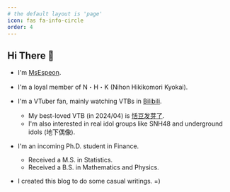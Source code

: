 ```yaml
---
# the default layout is 'page'
icon: fas fa-info-circle
order: 4
---
```


## Hi There 👋

- I'm [MsEspeon](https://github.com/ittousei).

- I'm a loyal member of N・H・K (Nihon Hikikomori Kyokai).

- I'm a VTuber fan, mainly watching VTBs in [Bilibili](https://www.bilibili.com/).
  - My best-loved VTB (in 2024/04) is [恬豆发芽了](https://space.bilibili.com/1660392980).
  - I'm also interested in real idol groups like SNH48 and underground idols (地下偶像).

- I'm an incoming Ph.D. student in Finance.
  - Received a M.S. in Statistics.
  - Received a B.S. in Mathematics and Physics.

- I created this blog to do some casual writings. =)